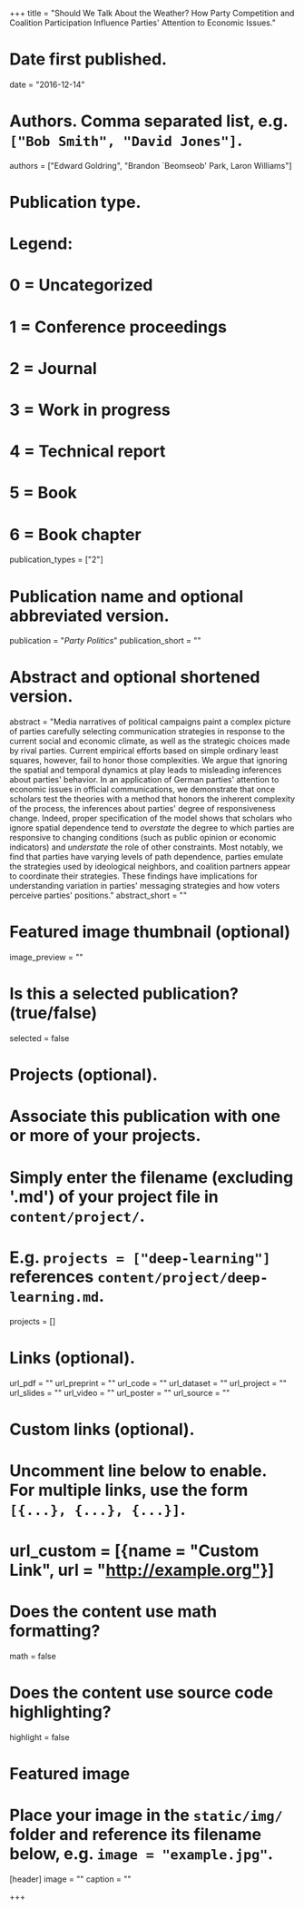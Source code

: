 +++
title = "Should We Talk About the Weather? How Party Competition and Coalition Participation Influence Parties' Attention to Economic Issues."

# Date first published.
date = "2016-12-14"

# Authors. Comma separated list, e.g. `["Bob Smith", "David Jones"]`.
authors = ["Edward Goldring", "Brandon `Beomseob' Park, Laron Williams"]

# Publication type.
# Legend:
# 0 = Uncategorized
# 1 = Conference proceedings
# 2 = Journal
# 3 = Work in progress
# 4 = Technical report
# 5 = Book
# 6 = Book chapter
publication_types = ["2"]

# Publication name and optional abbreviated version.
publication = "*Party Politics*"
publication_short = ""

# Abstract and optional shortened version.
abstract = "Media narratives of political campaigns paint a complex picture of parties carefully selecting communication strategies in response to the current social and economic climate, as well as the strategic choices made by rival parties. Current empirical efforts based on simple ordinary least squares, however, fail to honor those complexities. We argue that ignoring the spatial and temporal dynamics at play leads to misleading inferences about parties' behavior. In an application of German parties' attention to economic issues in official communications, we demonstrate that once scholars test the theories with a method that honors the inherent complexity of the process, the inferences about parties' degree of responsiveness change. Indeed, proper specification of the model shows that scholars who ignore spatial dependence tend to *overstate* the degree to which parties are responsive to changing conditions (such as public opinion or economic indicators) and *understate* the role of other constraints. Most notably, we find that parties have varying levels of path dependence, parties emulate the strategies used by ideological neighbors, and coalition partners appear to coordinate their strategies. These findings have implications for understanding variation in parties' messaging strategies and how voters perceive parties' positions."
abstract_short = ""

# Featured image thumbnail (optional)
image_preview = ""

# Is this a selected publication? (true/false)
selected = false

# Projects (optional).
#   Associate this publication with one or more of your projects.
#   Simply enter the filename (excluding '.md') of your project file in `content/project/`.
#   E.g. `projects = ["deep-learning"]` references `content/project/deep-learning.md`.
projects = []

# Links (optional).
url_pdf = ""
url_preprint = ""
url_code = ""
url_dataset = ""
url_project = ""
url_slides = ""
url_video = ""
url_poster = ""
url_source = ""

# Custom links (optional).
#   Uncomment line below to enable. For multiple links, use the form `[{...}, {...}, {...}]`.
# url_custom = [{name = "Custom Link", url = "http://example.org"}]

# Does the content use math formatting?
math = false

# Does the content use source code highlighting?
highlight = false

# Featured image
# Place your image in the `static/img/` folder and reference its filename below, e.g. `image = "example.jpg"`.
[header]
image = ""
caption = ""

+++

